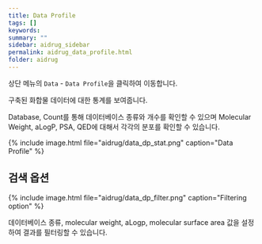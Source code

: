 ```yaml
---
title: Data Profile
tags: []
keywords:
summary: ""
sidebar: aidrug_sidebar
permalink: aidrug_data_profile.html
folder: aidrug
---
```


상단 메뉴의 `Data` - `Data Profile`을 클릭하여 이동합니다.

구축된 화합물 데이터에 대한 통계를 보여줍니다.

Database, Count를 통해 데이터베이스 종류와 개수를 확인할 수 있으며 Molecular Weight, aLogP, PSA, QED에 대해서 각각의 분포를 확인할 수 있습니다.

{% include image.html file="aidrug/data_dp_stat.png" caption="Data Profile" %}

## 검색 옵션

{% include image.html file="aidrug/data_dp_filter.png" caption="Filtering option" %}

데이터베이스 종류, molecular weight, aLogp, molecular surface area 값을 설정하여 결과를 필터링할 수 있습니다.